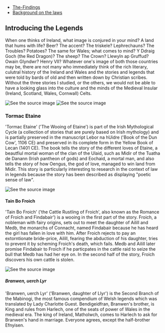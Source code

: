 <html>

<ul> 
  <li><a href="https://thyra2305.github.io/The-Findings/">The-Findings</a></li>
  <li><a href="Background_on_ the_laws.html">Background on the laws </a></li>
 </ul>

<h2><strong> Introducing the Legends </strong></h2> 

When one thinks of Ireland, what image is conjured in your mind? A land that hums with life? Beer? The accent? The triskele? Lephrechauns? The Troubles? Potatoes? 
The same for Wales; what comes to mind? Y Ddraig Goch (the Red Dragon)? The sheep? The Crown? Llewyln ap Gruffud? Owain Glyndwr? Henry VII? 
Whatever one's image of both those countries may be, there are not many who immediately think of the rich literary, culutral history of the Ireland and Wales 
and the stories and legends that were told by bards of old and then written down by Christian scribes. Without the three stories I studied, or the others, we would
not be able to have a looking glass into the culture and the minds of the Medieval Insular (Ireland, Scotland, Wales, Cornwall) Celts. 

<img src="https://i.pinimg.com/236x/63/30/a0/6330a0601ec561d7d76f7b69fbfd736e--celtic-art-milena.jpg?nii=t" alt="See the source image" class=" nofocus" tabindex="0" aria-label="See the source image">
<img src="http://www.kuksoolwoncalgary.com/Welsh%20Flag.gif" alt="See the source image" class=" nofocus" tabindex="0" aria-label="See the source image">

<h3><strong> Tormac Etaine </strong></h3>  

<p>
'Tormac Etaine' ('The Wooing of Etaine') is part of the Irish Mythological Cycle (a collection of stories that are purely based on Irish mythology) and is partially preserved in
the manuscript Lebor na hUidre ('Book of the Dun Cow', 1106 CE) and preserved in its complete form in the Yellow Book of Lecan (1401 CE). The book tells the story of the different loves of Etaine, a beautfiul mortal woman of the clan of the Ulaid, such as Midir of the Tuatha de Danann (Irish pantheon of gods) and Eochaid, a mortal man, and also tells the story of how Oengus, the god of love, managed to win land from Midir. This story is particularly interesting to research in the context of law in legends because the story has 
been described as displaying "poetic sense of law". 
</p>

<img src="https://www.ecoenchantments.co.uk/images/Ogham%20trees/etain_frame_small.jpg" alt="See the source image" class=" nofocus" tabindex="0" aria-label="See the source image" data-bm="21">

<h4><strong> Tain Bo Froich </strong></h4>

<p> 'Tain Bo Froich' ('the Cattle Rustling of Froich', also known as the Romance of Froich and Findabair') is a wooing in the first part of the story. Froich, a nobleman with fairy origins, sets out to meet the daughter of Ailill and Medb, the monarchs of Connacht, named Findabair because he has heard the girl has fallen in love with him. After Froich rejects to pay an extorntionate bride-price, Ailill, fearing the abduction of his daughter, tries to prevent it by scheming Froich's death, which fails. Medb and Ailill later promise Findabair to Froich if he particpates in the cattle raid to seize the bull that Medb has had her eye on. In the second half of the story, Froich discovers his own cattle is stolen. </p>

<img src="http://www.drachenserver.de/wordpress/wp-content/gallery/bob-eggleton/dynamic/Bob_Eggleton_-_Gloucester_Sea_Serpent.jpg-nggid0257-ngg0dyn-180x0-00f0w010c010r110f110r010t010.jpg" alt="See the source image" class=" nofocus" tabindex="0" aria-label="See the source image" data-bm="4">


<h5><strong> Branwen, uerch Lyr </strong></h5>

<p> 'Branwen, uerch Lyr' ('Branwen, daughter of Llyr') is the Second Branch of the Mabinogi, the most famous compendium of Welsh legends which was translated by Lady Charlotte Guest. Bendigeidfran, Branwen's brother, is King and rules from Harlech, one of the seats of power of Wales in the medieval era. The king of Ireland, Matholwch, comes to Harlech to ask for Branwen's hand in marriage. Everyone agrees, except the half-brother Efnyisen. </p>


</html>
